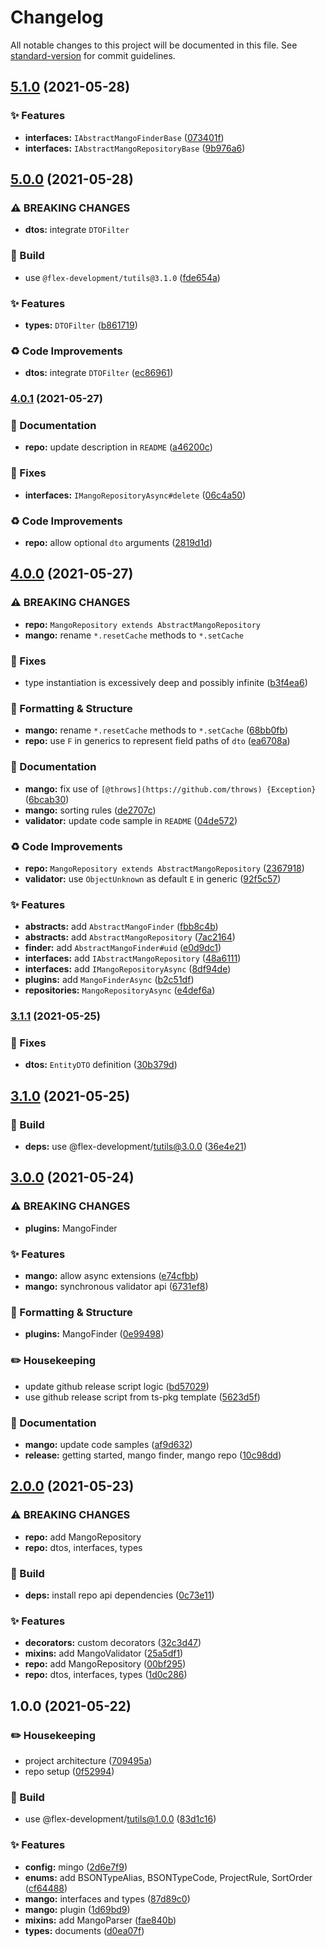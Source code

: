 # Changelog

All notable changes to this project will be documented in this file. See
[standard-version](https://github.com/conventional-changelog/standard-version)
for commit guidelines.

## [5.1.0](https://github.com/flex-development/mango/compare/v5.0.0...v5.1.0) (2021-05-28)

### :sparkles: Features

- **interfaces:** `IAbstractMangoFinderBase`
  ([073401f](https://github.com/flex-development/mango/commit/073401fd82c14ba84dedb4a0cf9721548bb12fb4))
- **interfaces:** `IAbstractMangoRepositoryBase`
  ([9b976a6](https://github.com/flex-development/mango/commit/9b976a6c00912fda3551e92d4d5b72bc21b77de0))

## [5.0.0](https://github.com/flex-development/mango/compare/v4.0.1...v5.0.0) (2021-05-28)

### ⚠ BREAKING CHANGES

- **dtos:** integrate `DTOFilter`

### :hammer: Build

- use `@flex-development/tutils@3.1.0`
  ([fde654a](https://github.com/flex-development/mango/commit/fde654a2317d198e6ca121eef986c697ab725427))

### :sparkles: Features

- **types:** `DTOFilter`
  ([b861719](https://github.com/flex-development/mango/commit/b86171947f92bff077a1b2678fe6bc8bd31c5a9c))

### :recycle: Code Improvements

- **dtos:** integrate `DTOFilter`
  ([ec86961](https://github.com/flex-development/mango/commit/ec8696104ed8e9f88a54edaac79a0fb6257a86f0))

### [4.0.1](https://github.com/flex-development/mango/compare/v4.0.0...v4.0.1) (2021-05-27)

### :book: Documentation

- **repo:** update description in `README`
  ([a46200c](https://github.com/flex-development/mango/commit/a46200c363d99b5c9433e97d11e69a24778e370b))

### :bug: Fixes

- **interfaces:** `IMangoRepositoryAsync#delete`
  ([06c4a50](https://github.com/flex-development/mango/commit/06c4a50221e1076eed101ba2d7f82c9db25c2b07))

### :recycle: Code Improvements

- **repo:** allow optional `dto` arguments
  ([2819d1d](https://github.com/flex-development/mango/commit/2819d1d7c977cf6277317f183615b0ae3b5fa299))

## [4.0.0](https://github.com/flex-development/mango/compare/v3.1.1...v4.0.0) (2021-05-27)

### ⚠ BREAKING CHANGES

- **repo:** `MangoRepository extends AbstractMangoRepository`
- **mango:** rename `*.resetCache` methods to `*.setCache`

### :bug: Fixes

- type instantiation is excessively deep and possibly infinite
  ([b3f4ea6](https://github.com/flex-development/mango/commit/b3f4ea6df5ad4060c0e84b9e32d1759512461b56))

### :nail_care: Formatting & Structure

- **mango:** rename `*.resetCache` methods to `*.setCache`
  ([68bb0fb](https://github.com/flex-development/mango/commit/68bb0fb598fb46dbda700b552c5d81b72b6e4a20))
- **repo:** use `F` in generics to represent field paths of `dto`
  ([ea6708a](https://github.com/flex-development/mango/commit/ea6708aafb994c1049968aaf9ba2cb4980ff7642))

### :book: Documentation

- **mango:** fix use of `[@throws](https://github.com/throws) {Exception}`
  ([6bcab30](https://github.com/flex-development/mango/commit/6bcab30eb2d77305e97cdf54d2dd6717e1db1e98))
- **mango:** sorting rules
  ([de2707c](https://github.com/flex-development/mango/commit/de2707c1d92f3127f6a8cf460eb92db9263d1953))
- **validator:** update code sample in `README`
  ([04de572](https://github.com/flex-development/mango/commit/04de572d38d50e3a5dc2e43c3055af467ccb4bea))

### :recycle: Code Improvements

- **repo:** `MangoRepository extends AbstractMangoRepository`
  ([2367918](https://github.com/flex-development/mango/commit/2367918751b6cc91faf317436d00ee0148f51590))
- **validator:** use `ObjectUnknown` as default `E` in generic
  ([92f5c57](https://github.com/flex-development/mango/commit/92f5c577f930a8c8f0506347cea8a248ae8c8782))

### :sparkles: Features

- **abstracts:** add `AbstractMangoFinder`
  ([fbb8c4b](https://github.com/flex-development/mango/commit/fbb8c4b74b8f8b02aa7cac1446434f3629c0cad8))
- **abstracts:** add `AbstractMangoRepository`
  ([7ac2164](https://github.com/flex-development/mango/commit/7ac21647b13359abd568b34d6d08cdbb20888857))
- **finder:** add `AbstractMangoFinder#uid`
  ([e0d9dc1](https://github.com/flex-development/mango/commit/e0d9dc1646bb610ea0976341e1027c35dc3cc148))
- **interfaces:** add `IAbstractMangoRepository`
  ([48a6111](https://github.com/flex-development/mango/commit/48a61113bb42bca75933fba01e4be110ce8c7102))
- **interfaces:** add `IMangoRepositoryAsync`
  ([8df94de](https://github.com/flex-development/mango/commit/8df94deba66d8e49a16b3a3619b2744913f6b2ca))
- **plugins:** add `MangoFinderAsync`
  ([b2c51df](https://github.com/flex-development/mango/commit/b2c51dfe00eeb5c23f60806f429353962ee1c6b3))
- **repositories:** `MangoRepositoryAsync`
  ([e4def6a](https://github.com/flex-development/mango/commit/e4def6a749935325e0f33277f71fbd20e8e335e3))

### [3.1.1](https://github.com/flex-development/mango/compare/v3.1.0...v3.1.1) (2021-05-25)

### :bug: Fixes

- **dtos:** `EntityDTO` definition
  ([30b379d](https://github.com/flex-development/mango/commit/30b379da1ca83fdd5aed54c62d35cfa71ec52593))

## [3.1.0](https://github.com/flex-development/mango/compare/v3.0.0...v3.1.0) (2021-05-25)

### :hammer: Build

- **deps:** use @flex-development/tutils@3.0.0
  ([36e4e21](https://github.com/flex-development/mango/commit/36e4e21858c407b36e6234f21a1174bd09994bac))

## [3.0.0](https://github.com/flex-development/mango/compare/v2.0.0...v3.0.0) (2021-05-24)

### ⚠ BREAKING CHANGES

- **plugins:** MangoFinder

### :sparkles: Features

- **mango:** allow async extensions
  ([e74cfbb](https://github.com/flex-development/mango/commit/e74cfbb9b5a991704854a5c6e50f58d6cb39be30))
- **mango:** synchronous validator api
  ([6731ef8](https://github.com/flex-development/mango/commit/6731ef8a6e87c1815ad184e48ca16916f8c58c36))

### :nail_care: Formatting & Structure

- **plugins:** MangoFinder
  ([0e99498](https://github.com/flex-development/mango/commit/0e99498003b5ffe03bfe496194f981ca5e97d07f))

### :pencil2: Housekeeping

- update github release script logic
  ([bd57029](https://github.com/flex-development/mango/commit/bd57029961f9b1eba0d12b49bff6b4ff332b6ca4))
- use github release script from ts-pkg template
  ([5623d5f](https://github.com/flex-development/mango/commit/5623d5ff4f681712c64da0e2006df299b433478c))

### :book: Documentation

- **mango:** update code samples
  ([af9d632](https://github.com/flex-development/mango/commit/af9d632191d83d60ca4b15308fc3ebaf655a3288))
- **release:** getting started, mango finder, mango repo
  ([10c98dd](https://github.com/flex-development/mango/commit/10c98dd7805c1a4378529f9b64eeeaae731a00e3))

## [2.0.0](https://github.com/flex-development/mango/compare/v1.0.0...v2.0.0) (2021-05-23)

### ⚠ BREAKING CHANGES

- **repo:** add MangoRepository
- **repo:** dtos, interfaces, types

### :hammer: Build

- **deps:** install repo api dependencies
  ([0c73e11](https://github.com/flex-development/mango/commit/0c73e11351468c6613560ea08d66d3c97a3ddee5))

### :sparkles: Features

- **decorators:** custom decorators
  ([32c3d47](https://github.com/flex-development/mango/commit/32c3d4767e7e8db90ca1a38381db55876cbfc2bc))
- **mixins:** add MangoValidator
  ([25a5df1](https://github.com/flex-development/mango/commit/25a5df10d69cc157b94215f2d794b61fb6a97b6c))
- **repo:** add MangoRepository
  ([00bf295](https://github.com/flex-development/mango/commit/00bf2958b8a68b81b97a1a695fa6f6d97ccef868))
- **repo:** dtos, interfaces, types
  ([1d0c286](https://github.com/flex-development/mango/commit/1d0c28660da03a92509c21016c9f99ab2b73cf62))

## 1.0.0 (2021-05-22)

### :pencil2: Housekeeping

- project architecture
  ([709495a](https://github.com/flex-development/mango/commit/709495a0a287dddda14dbff83ea69e641fe07751))
- repo setup
  ([0f52994](https://github.com/flex-development/mango/commit/0f52994793364b07a60d0b2c6aa8e46fa9952b59))

### :hammer: Build

- use @flex-development/tutils@1.0.0
  ([83d1c16](https://github.com/flex-development/mango/commit/83d1c16a13814d8fd1cc212a38e58e0032703da4))

### :sparkles: Features

- **config:** mingo
  ([2d6e7f9](https://github.com/flex-development/mango/commit/2d6e7f9dd6509d378a92bd789f740b2200d903bb))
- **enums:** add BSONTypeAlias, BSONTypeCode, ProjectRule, SortOrder
  ([cf64488](https://github.com/flex-development/mango/commit/cf6448896b78dc4ad4494c37e0b5b1cf466ef84c))
- **mango:** interfaces and types
  ([87d89c0](https://github.com/flex-development/mango/commit/87d89c02043eb37a26f685d9430140e0a435e008))
- **mango:** plugin
  ([1d69bd9](https://github.com/flex-development/mango/commit/1d69bd9beb5e09bfa611287003c424980ffcdb7d))
- **mixins:** add MangoParser
  ([fae840b](https://github.com/flex-development/mango/commit/fae840b6fec386c7a10391e29dd97e6d80c62843))
- **types:** documents
  ([d0ea07f](https://github.com/flex-development/mango/commit/d0ea07f80a0f6aad96cab32ec3acd9e060f487f2))
